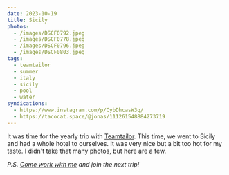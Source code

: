 ```yaml
---
date: 2023-10-19
title: Sicily
photos:
  - /images/DSCF0792.jpeg
  - /images/DSCF0778.jpeg
  - /images/DSCF0796.jpeg
  - /images/DSCF0803.jpeg
tags:
  - teamtailor
  - summer
  - italy
  - sicily
  - pool
  - water
syndications:
  - https://www.instagram.com/p/CybDhcasW3q/
  - https://tacocat.space/@jonas/111261548884273719
---
```


It was time for the yearly trip with [Teamtailor][1]. This time, we went to Sicily and had a whole hotel to ourselves. It was very nice but a bit too hot for my taste. I didn't take that many photos, but here are a few.

_P.S. [Come work with me][2] and join the next trip!_

[1]:  https://www.teamtailor.com
[2]: https://career.teamtailor.com
